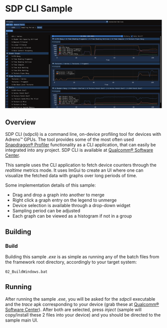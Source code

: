 # SDP CLI Sample

![Screenshot](img/screenshot.png)

## Overview

SDP CLI (sdpcli) is a command line, on-device profiling tool for devices with Adreno™ GPUs. The tool provides some of the most often used [Snapdragon® Profiler](https://www.qualcomm.com/developer/software/snapdragon-profiler) functionality as a CLI application, that can easily be integrated into any project. SDP CLI is available at [Qualcomm® Software Center](https://softwarecenter.qualcomm.com/#/catalog/item/b71f3c61-9efe-11ee-ba71-026b10d3716b?type=Tool).

This sample uses the CLI application to fetch device counters through the *realtime* metrics mode. It uses ImGui to create an UI where one can visualize the fetched data with graphs over long periods of time.

Some implementation details of this sample:
- Drag and drop a graph into another to merge
- Right click a graph entry on the legend to unmerge
- Device selection is available through a drop-down widget
- Sampling period can be adjusted
- Each graph can be viewed as a histogram if not in a group

## Building

### Build

Building this sample *.exe* is as simple as running any of the batch files from the framework root directory, accordingly to your target system:

```
02_BuildWindows.bat
```

## Running

After running the sample *.exe*, you will be asked for the *sdpcli* executable and the *trace* apk corresponding to your device (grab these at [Qualcomm® Software Center](https://softwarecenter.qualcomm.com/#/catalog/item/b71f3c61-9efe-11ee-ba71-026b10d3716b?type=Tool)). 
After both are selected, press *inject* (sample will copy/install these 2 files into your device) and you should be directed to the sample main UI.